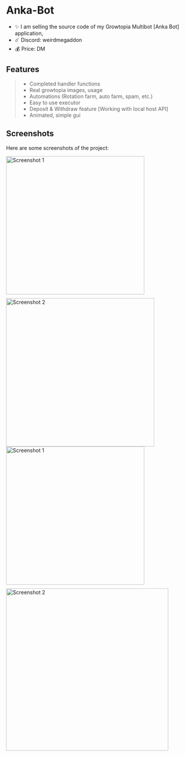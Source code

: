 # Anka-Bot
- ✨ I am selling the source code of my Growtopia Multibot [Anka Bot] application,
- ☄️ Discord: weirdmegaddon
- 💰 Price: DM

## Features

>- Completed handler functions
>- Real growtopia images, usage
>- Automations (Rotation farm, auto farm, spam, etc.)
>- Easy to use executor
>- Deposit & Withdraw feature [Working with local host API]
>- Animated, simple gui

## Screenshots

Here are some screenshots of the project:

<div style="display: flex; flex-wrap: wrap; gap: 10px;">
  <img src="https://s3.amazonaws.com/i.snag.gy/tE7Uq6.jpg" alt="Screenshot 1" width="375"/>
  <img src="https://s3.amazonaws.com/i.snag.gy/R7pO4m.jpg" alt="Screenshot 2" width="402"/>
</div>

<div style="display: flex; flex-wrap: wrap; gap: 10px;">
  <img src="https://s3.amazonaws.com/i.snag.gy/7Z9jTu.jpg" alt="Screenshot 1" width="375"/>
  <img src="https://s3.amazonaws.com/i.snag.gy/nXctxY.jpg?nocache=1721224106283" alt="Screenshot 2" width="440"/>
</div>
